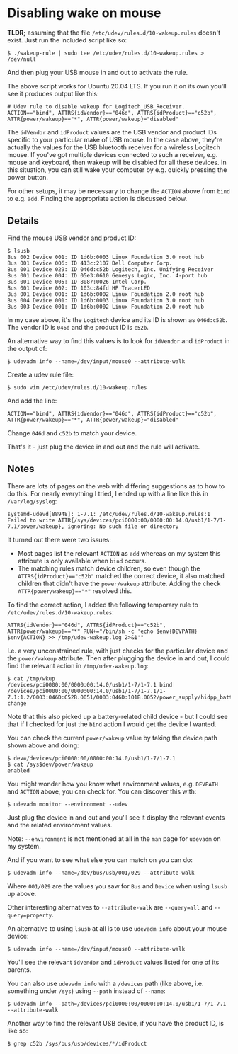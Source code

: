 Disabling wake on mouse
=======================

**TLDR;** assuming that the file `/etc/udev/rules.d/10-wakeup.rules` doesn't exist. Just run the included script like so:

```
$ ./wakeup-rule | sudo tee /etc/udev/rules.d/10-wakeup.rules > /dev/null
```

And then plug your USB mouse in and out to activate the rule.

The above script works for Ubuntu 20.04 LTS. If you run it on its own you'll see it produces output like this:

```
# Udev rule to disable wakeup for Logitech_USB_Receiver.
ACTION=="bind", ATTRS{idVendor}=="046d", ATTRS{idProduct}=="c52b", ATTR{power/wakeup}=="*", ATTR{power/wakeup}="disabled"
```

The `idVendor` and `idProduct` values are the USB vendor and product IDs specific to your particular make of USB mouse. In the case above, they're actually the values for the USB bluetooth receiver for a wireless Logitech mouse. If you've got multiple devices connected to such a receiver, e.g. mouse and keyboard, then wakeup will be disabled for all these devices. In this situation, you can still wake your computer by e.g. quickly pressing the power button.

For other setups, it may be necessary to change the `ACTION` above from `bind` to e.g. `add`. Finding the appropriate action is discussed below.

Details
-------

Find the mouse USB vendor and product ID:

    $ lsusb
    Bus 002 Device 001: ID 1d6b:0003 Linux Foundation 3.0 root hub
    Bus 001 Device 006: ID 413c:2107 Dell Computer Corp. 
    Bus 001 Device 029: ID 046d:c52b Logitech, Inc. Unifying Receiver
    Bus 001 Device 004: ID 05e3:0610 Genesys Logic, Inc. 4-port hub
    Bus 001 Device 005: ID 8087:0026 Intel Corp. 
    Bus 001 Device 002: ID 103c:84fd HP TracerLED
    Bus 001 Device 001: ID 1d6b:0002 Linux Foundation 2.0 root hub
    Bus 004 Device 001: ID 1d6b:0003 Linux Foundation 3.0 root hub
    Bus 003 Device 001: ID 1d6b:0002 Linux Foundation 2.0 root hub

In my case above, it's the `Logitech` device and its ID is shown as `046d:c52b`. The vendor ID is `046d` and the product ID is `c52b`.

An alternative way to find this values is to look for `idVendor` and `idProduct` in the output of:

    $ udevadm info --name=/dev/input/mouse0 --attribute-walk

Create a udev rule file:

    $ sudo vim /etc/udev/rules.d/10-wakeup.rules

And add the line:

    ACTION=="bind", ATTRS{idVendor}=="046d", ATTRS{idProduct}=="c52b", ATTR{power/wakeup}=="*", ATTR{power/wakeup}="disabled"

Change `046d` and `c52b` to match your device.

That's it - just plug the device in and out and the rule will activate.

Notes
-----

There are lots of pages on the web with differing suggestions as to how to do this. For nearly everything I tried, I ended up with a line like this in `/var/log/syslog`:

    systemd-udevd[88948]: 1-7.1: /etc/udev/rules.d/10-wakeup.rules:1 Failed to write ATTR{/sys/devices/pci0000:00/0000:00:14.0/usb1/1-7/1-7.1/power/wakeup}, ignoring: No such file or directory

It turned out there were two issues:

* Most pages list the relevant `ACTION` as `add` whereas on my system this attribute is only available when `bind` occurs.
* The matching rules match device children, so even though the `ATTRS{idProduct}=="c52b"` matched the correct device, it also matched children that didn't have the `power/wakeup` attribute. Adding the check `ATTR{power/wakeup}=="*"` resolved this.

To find the correct action, I added the following temporary rule to `/etc/udev/rules.d/10-wakeup.rules`:

    ATTRS{idVendor}=="046d", ATTRS{idProduct}=="c52b", ATTR{power/wakeup}=="*" RUN+="/bin/sh -c 'echo $env{DEVPATH} $env{ACTION} >> /tmp/udev-wakeup.log 2>&1'"

I.e. a very unconstrained rule, with just checks for the particular device and the `power/wakeup` attribute. Then after plugging the device in and out, I could find the relevant action in `/tmp/udev-wakeup.log`:

    $ cat /tmp/wkup 
    /devices/pci0000:00/0000:00:14.0/usb1/1-7/1-7.1 bind
    /devices/pci0000:00/0000:00:14.0/usb1/1-7/1-7.1/1-7.1:1.2/0003:046D:C52B.0051/0003:046D:101B.0052/power_supply/hidpp_battery_18 change

Note that this also picked up a battery-related child device - but I could see that if I checked for just the `bind` action I would get the device I wanted.

You can check the current `power/wakeup` value by taking the device path shown above and doing:

    $ dev=/devices/pci0000:00/0000:00:14.0/usb1/1-7/1-7.1
    $ cat /sys$dev/power/wakeup
    enabled

You might wonder how you know what environment values, e.g. `DEVPATH` and `ACTION` above, you can check for. You can discover this with:

    $ udevadm monitor --environment --udev

Just plug the device in and out and you'll see it display the relevant events and the related environment values.

Note: `--environment` is not mentioned at all in the `man` page for `udevadm` on my system.

And if you want to see what else you can match on you can do:

    $ udevadm info --name=/dev/bus/usb/001/029 --attribute-walk

Where `001/029` are the values you saw for `Bus` and `Device` when using `lsusb` up above.

Other interesting alternatives to `--attribute-walk` are `--query=all` and `--query=property`.

An alternative to using `lsusb` at all is to use `udevadm info` about your mouse device:

    $ udevadm info --name=/dev/input/mouse0 --attribute-walk

You'll see the relevant `idVendor` and `idProduct` values listed for one of its parents.

You can also use `udevadm info` with a `/devices` path (like above, i.e. something under `/sys`) using `--path` instead of `--name`:

    $ udevadm info --path=/devices/pci0000:00/0000:00:14.0/usb1/1-7/1-7.1 --attribute-walk

Another way to find the relevant USB device, if you have the product ID, is like so:

    $ grep c52b /sys/bus/usb/devices/*/idProduct

